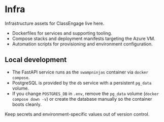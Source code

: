# Infra

Infrastructure assets for ClassEngage live here.

- Dockerfiles for services and supporting tooling.
- Compose stacks and deployment manifests targeting the Azure VM.
- Automation scripts for provisioning and environment configuration.

## Local development
- The FastAPI service runs as the `swampninjas` container via `docker compose`.
- PostgreSQL is provided by the `db` service with a persistent `pg_data` volume.
- If you change `POSTGRES_DB` in `.env`, remove the `pg_data` volume (`docker compose down -v`) or create the database manually so the container boots cleanly.

Keep secrets and environment-specific values out of version control.
